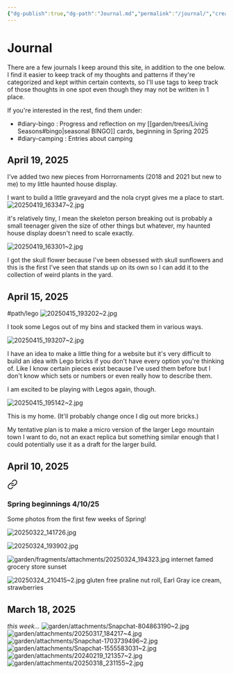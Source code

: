 ```yaml
---
{"dg-publish":true,"dg-path":"Journal.md","permalink":"/journal/","created":"2025-03-18T23:40:15.766-04:00","updated":"2025-05-04T15:02:01.016-04:00"}
---
```



# Journal
There are a few journals I keep around this site, in addition to the one below. I find it easier to keep track of my thoughts and patterns if they're categorized and kept within certain contexts, so I'll use tags to keep track of those thoughts in one spot even though they may not be written in 1 place.

If you're interested in the rest, find them under:
- #diary-bingo : Progress and reflection on my [[garden/trees/Living Seasons#bingo\|seasonal BINGO]] cards, beginning in Spring 2025
- #diary-camping : Entries about camping 

## April 19, 2025
I've added two new pieces from Horrornaments (2018 and 2021 but new to me) to my little haunted house display. 

I want to build a little graveyard and the nola crypt gives me a place to start.
![20250419_163347~2.jpg](/img/user/garden/attachments/20250419_163347~2.jpg)

it's relatively tiny, I mean the skeleton person breaking out is probably a small teenager given the size of other things but whatever, my haunted house display doesn't need to scale exactly.

![20250419_163301~2.jpg](/img/user/garden/attachments/20250419_163301~2.jpg)

I got the skull flower because I've been obsessed with skull sunflowers and this is the first I've seen that stands up on its own so I can add it to the collection of weird plants in the yard.

## April 15, 2025
#path/lego 
![20250415_193202~2.jpg](/img/user/garden/attachments/20250415_193202~2.jpg)

I took some Legos out of my bins and stacked them in various ways.

![20250415_193207~2.jpg](/img/user/garden/attachments/20250415_193207~2.jpg)

I have an idea to make a little thing for a website but it's very difficult to build an idea with Lego bricks if you don't have every option you're thinking of. Like I know certain pieces exist because I've used them before but I don't know which sets or numbers or even really how to describe them.

I am excited to be playing with Legos again, though.

![20250415_195142~2.jpg](/img/user/garden/attachments/20250415_195142~2.jpg)

This is my home. (It'll probably change once I dig out more bricks.)

My tentative plan is to make a micro version of the larger Lego mountain town I want to do, not an exact replica but something similar enough that I could potentially use it as a draft for the larger build.

## April 10, 2025

<div class="transclusion internal-embed is-loaded"><a class="markdown-embed-link" href="/fragments/spring/#spring-beginnings-4-10-25" aria-label="Open link"><svg xmlns="http://www.w3.org/2000/svg" width="24" height="24" viewBox="0 0 24 24" fill="none" stroke="currentColor" stroke-width="2" stroke-linecap="round" stroke-linejoin="round" class="svg-icon lucide-link"><path d="M10 13a5 5 0 0 0 7.54.54l3-3a5 5 0 0 0-7.07-7.07l-1.72 1.71"></path><path d="M14 11a5 5 0 0 0-7.54-.54l-3 3a5 5 0 0 0 7.07 7.07l1.71-1.71"></path></svg></a><div class="markdown-embed">



### Spring beginnings 4/10/25
Some photos from the first few weeks of Spring!

![20250322_141726.jpg](/img/user/garden/fragments/attachments/20250322_141726.jpg)

![20250324_193902.jpg](/img/user/garden/fragments/attachments/20250324_193902.jpg)

![garden/fragments/attachments/20250324_194323.jpg](/img/user/garden/fragments/attachments/20250324_194323.jpg)
internet famed grocery store sunset

![20250324_210415~2.jpg](/img/user/garden/fragments/attachments/20250324_210415~2.jpg)
gluten free praline nut roll, Earl Gray ice cream, strawberries


</div></div>


## March 18, 2025
*this week...*
![garden/attachments/Snapchat-804863190~2.jpg](/img/user/garden/attachments/Snapchat-804863190~2.jpg)
![garden/attachments/20250317_184217~4.jpg](/img/user/garden/attachments/20250317_184217~4.jpg)
![garden/attachments/Snapchat-1703739496~2.jpg](/img/user/garden/attachments/Snapchat-1703739496~2.jpg)
![garden/attachments/Snapchat-1555583031~2.jpg](/img/user/garden/attachments/Snapchat-1555583031~2.jpg)
![garden/attachments/20240219_121357~2.jpg](/img/user/garden/attachments/20240219_121357~2.jpg)
![garden/attachments/20250318_231155~2.jpg](/img/user/garden/attachments/20250318_231155~2.jpg)
